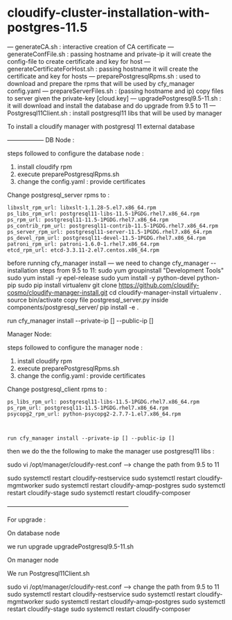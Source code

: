 # cloudify-cluster-installation-with-postgres-11.5

— generateCA.sh : interactive creation of CA certificate 
— generateConfFile.sh : passing hostname and private-ip it will create the config-file to create certificate and key for host
— generateCertificateForHost.sh : passing hostname it will create the certificate and key for hosts
— preparePostgresqlRpms.sh : used to download and prepare the rpms that will be used by cfy_manager config.yaml 
— prepareServerFiles.sh : (passing hostname and ip) copy files to server given the private-key [cloud.key] 
— upgradePostgresql9.5-11.sh : it will download and install the database and do upgrade from 9.5 to 11 
— Postgresql11Client.sh : install postgresql11 libs that will be used by manager

To install a cloudify manager with postgresql 11 external database 

——————
DB Node : 

  steps followed to configure the database node :
  
1. install cloudify rpm 
2. execute preparePostgresqlRpms.sh
3. change the config.yaml : provide certificates
 
Change postgresql_server rpms to :

    libxslt_rpm_url: libxslt-1.1.28-5.el7.x86_64.rpm
    ps_libs_rpm_url: postgresql11-libs-11.5-1PGDG.rhel7.x86_64.rpm
    ps_rpm_url: postgresql11-11.5-1PGDG.rhel7.x86_64.rpm
    ps_contrib_rpm_url: postgresql11-contrib-11.5-1PGDG.rhel7.x86_64.rpm
    ps_server_rpm_url: postgresql11-server-11.5-1PGDG.rhel7.x86_64.rpm
    ps_devel_rpm_url: postgresql11-devel-11.5-1PGDG.rhel7.x86_64.rpm
    patroni_rpm_url: patroni-1.6.0-1.rhel7.x86_64.rpm
    etcd_rpm_url: etcd-3.3.11-2.el7.centos.x86_64.rpm

before running cfy_manager install — we need to change cfy_manager -- installation steps from 9.5 to 11:
  sudo yum groupinstall "Development Tools"
  sudo yum install -y epel-release
  sudo yum install -y python-devel python-pip
  sudo pip install virtualenv
  git clone https://github.com/cloudify-cosmo/cloudify-manager-install.git
  cd cloudify-manager-install
  virtualenv .
  source bin/activate
  copy file postgresql_server.py inside components/postgresql_server/
  pip install -e .

  run cfy_manager install --private-ip [] --public-ip []


Manager Node:

steps followed to configure the manager node :
1. install cloudify rpm 
2. execute preparePostgresqlRpms.sh
  3. change the config.yaml : provide certificates

  Change postgresql_client rpms to :

    ps_libs_rpm_url: postgresql11-libs-11.5-1PGDG.rhel7.x86_64.rpm
    ps_rpm_url: postgresql11-11.5-1PGDG.rhel7.x86_64.rpm
    psycopg2_rpm_url: python-psycopg2-2.7.7-1.el7.x86_64.rpm



    run cfy_manager install --private-ip [] --public-ip []


then we do the the following to make the manager use postgresql11 libs :

sudo vi /opt/manager/cloudify-rest.conf       ——> change the path from 9.5 to 11

sudo systemctl restart cloudify-restservice
sudo systemctl restart cloudify-mgmtworker
sudo systemctl restart cloudify-amqp-postgres
sudo systemctl restart cloudify-stage
sudo systemctl restart cloudify-composer

————————————————————

For upgrade :

On database node 

we run upgrade upgradePostgresql9.5-11.sh 

On manager node

We run Postgresql11Client.sh 

sudo vi /opt/manager/cloudify-rest.conf       ——> change the path from 9.5 to 11
sudo systemctl restart cloudify-restservice
sudo systemctl restart cloudify-mgmtworker
sudo systemctl restart cloudify-amqp-postgres
sudo systemctl restart cloudify-stage
sudo systemctl restart cloudify-composer
